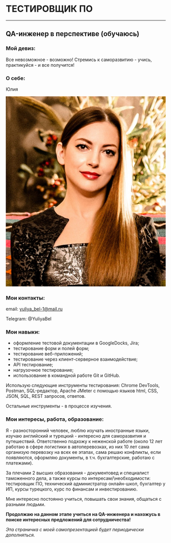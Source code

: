 # ТЕСТИРОВЩИК ПО

---

## QA-инженер в перспективе (обучаюсь)

### Мой девиз: 
Все невозможное - возможно! Стремись к саморазвитию - учись, практикуйся - и все получится!

### О себе:

 Юлия 

![моя фотография](myphoto.jpg "me")

### Мои контакты:

еmail: <yuliya_bel-1@mail.ru> 

Telegram: @YuliyaBel

### Мои навыки:

* оформление тестовой документации в GoogleDocks, Jira;
* тестирование форм и полей форм;
* тестирование веб-приложений;
* тестирование через клиент-серверное взаимодействие;
* API тестирование;
* нагрузочное тестирование;
* использование в командной работе Git и GitHub.

Использую следующие инструменты тестирования: Chrome DevTools, Postman, SQL-редактор, Apache JMeter с помощью языков html, CSS, JSON, SQL, REST запросов, ответов.

Остальные инструменты - в процессе изучения.

### Мои интересы, работа, образование:

Я - разносторонний человек, люблю изучать иностранные языки, изучаю английский и турецкий - интересно для саморазвития и путешествий. Ответственно подхожу к неженской работе (около 12 лет работаю в сфере логистики в автоперевозках, из них 10 лет сама организую перевозку на всех ее этапах, сама решаю конфликты, если появляются, оформляю документы, в т.ч. бухгалтерские, работаю с платежами).

За плечами 2 высших образования - документовед и специалист таможенного дела, а также курсы по интересам\/\необходимости: тестировщик ПО, технический администратор онлайн-школ, бухгалтер у ИП, курсы турецкого, курс по финансам и инвестированию. 

Мне интересно постоянно учиться, повышать свои знания, общаться с разными людьми.

**Продолжаю на данном этапе учиться на QA-инженера и нахожусь в поиске интересных предложений для сотрудничества!**

*Эта страничка с моей самопрезентацией будет периодически дополняться.*
